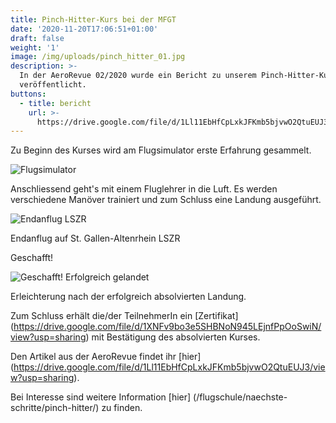 ```yaml
---
title: Pinch-Hitter-Kurs bei der MFGT
date: '2020-11-20T17:06:51+01:00'
draft: false
weight: '1'
image: /img/uploads/pinch_hitter_01.jpg
description: >-
  In der AeroRevue 02/2020 wurde ein Bericht zu unserem Pinch-Hitter-Kurs
  veröffentlicht.
buttons:
  - title: bericht
    url: >-
      https://drive.google.com/file/d/1Ll11EbHfCpLxkJFKmb5bjvwO2QtuEUJ3/view?usp=sharing
---
```

Zu Beginn des Kurses wird am Flugsimulator erste Erfahrung gesammelt.

![Flugsimulator](/img/uploads/pinch_hitter_01.jpg)

Anschliessend geht's mit einem Fluglehrer in die Luft. Es werden verschiedene Manöver trainiert und zum Schluss eine Landung ausgeführt.

![Endanflug LSZR](/img/uploads/pinch_hitter_02.jpg)

Endanflug auf St. Gallen-Altenrhein LSZR

Geschafft!

![Geschafft! Erfolgreich gelandet](/img/uploads/pinch_hitter_03.jpg)

Erleichterung nach der erfolgreich absolvierten Landung.

Zum Schluss erhält die/der TeilnehmerIn ein [Zertifikat] (https://drive.google.com/file/d/1XNFv9bo3e5SHBNoN945LEjnfPpOoSwiN/view?usp=sharing) mit Bestätigung des absolvierten Kurses.

Den Artikel aus der AeroRevue findet ihr [hier] (https://drive.google.com/file/d/1Ll11EbHfCpLxkJFKmb5bjvwO2QtuEUJ3/view?usp=sharing).

Bei Interesse sind weitere Information [hier] (/flugschule/naechste-schritte/pinch-hitter/) zu finden.
